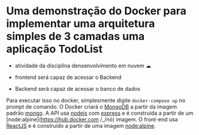 # Uma demonstração do Docker para implementar uma arquitetura simples de 3 camadas uma aplicação TodoList

* atividade da disciplina densenvolvimento em nuvem ☁

* frontend será capaz de acessar o Backend
* Backend será capaz de acessar o banco de dados

Para executar isso no docker, simplesmente digite ```docker-compose up``` no prompt de comando. O Docker criará o [MongoDB](https://www.mongodb.com/) a partir da imagem padrão [mongo](https://hub.docker.com/_/mongo). A API usa [nodejs](https://nodejs.org/) com [express](http://expressjs.com/) e é construída a partir de um [node:alpine](https://hub.docker.com /_/nó) imagem. O front-end usa [ReactJS](https://reactjs.org/) e é construído a partir de uma imagem [node:alpine](https://hub.docker.com/_/node).
